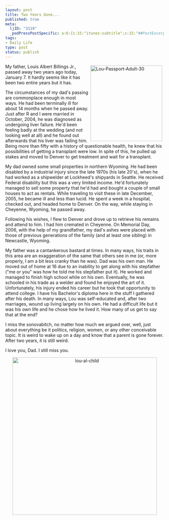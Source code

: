 ```yaml
--- 
layout: post
title: Two Years Gone...
published: true
meta: 
  ljID: "3119"
  _podPressPostSpecific: a:6:{s:15:"itunes:subtitle";s:15:"##PostExcerpt##";s:14:"itunes:summary";s:15:"##PostExcerpt##";s:15:"itunes:keywords";s:17:"##WordPressCats##";s:13:"itunes:author";s:10:"##Global##";s:15:"itunes:explicit";s:7:"Default";s:12:"itunes:block";s:7:"Default";}
tags: 
- Daily Life
type: post
status: publish
---
```

<a href="http://www.flickr.com/photos/albill/170206480/" title="Lou-Passport-Adult-30 by albill, on Flickr"><img src="http://farm1.static.flickr.com/45/170206480_7c5dab6f96_m.jpg" width="228" height="240" align="right" hspace="5" vspace="5" alt="Lou-Passport-Adult-30" /></a>My father, Louis Albert Billings Jr., passed away two years ago today, January 7. It hardly seems like it has been two entire years but it has.

The circumstances of my dad's passing are commonplace enough in most ways. He had been terminally ill for about 14 months when he passed away. Just after R and I were married in October, 2004, he was diagnosed as undergoing liver failure. He'd been feeling badly at the wedding (and not looking well at all) and he found out afterwards that his liver was failing him. Being more than fifty with a history of questionable health, he knew that his possibilities of getting a transplant were low. In spite of this, he pulled up stakes and moved to Denver to get treatment and wait for a transplant.

My dad owned some small properties in northern Wyoming. He had been disabled by a industrial injury since the late 1970s (his late 20's), when he had worked as a shipwelder at Lockheed's shipyards in Seattle. He received Federal disability but this was a very limited income. He'd fortunately managed to sell some property that he'd had and bought a couple of small houses to act as rentals. While traveling to visit these in late December, 2005, he became ill and less than lucid. He spent a week in a hospital, checked out, and headed home to Denver. On the way, while staying in Cheyenne, Wyoming, he passed away. 

Following his wishes, I flew to Denver and drove up to retrieve his remains and attend to him. I had him cremated in Cheyenne. On Memorial Day, 2006, with the help of my grandfather, my dad's ashes were placed with those of previous generations of the family (and at least one sibling) in Newcastle, Wyoming. 

My father was a cantankerous bastard at times. In many ways, his traits in this area are an exaggeration of the same that others see in me (or, more properly, I am a bit less cranky than he was). Dad was his own man. He moved out of home at 16 due to an inability to get along with his stepfather ("me or you" was how he told me his stepfather put it). He worked and managed to finish high school while on his own. Eventually, he was schooled in his trade as a welder and found he enjoyed the art of it. Unfortunately, his injury ended his career but he took that opportunity to attend college. I have his Bachelor's diploma here in the stuff I gathered after his death. In many ways, Lou was self-educated and, after two marriages, wound up living largely on his own. He had a difficult life but it was his own life and he chose how he lived it. How many of us get to say that at the end?

I miss the sonovabitch, no matter how much we argued over, well, just about everything be it politics, religion, women, or any other conceivable topic. It is weird to wake up on a day and know that a parent is gone forever. After two years, it is still weird.

I love you, Dad. I still miss you. 
<p align="center"><a href="http://www.flickr.com/photos/albill/170208131/" title="lou-al-child by albill, on Flickr"><img src="http://farm1.static.flickr.com/49/170208131_dec3f24d90.jpg" width="459" height="500" border="0" alt="lou-al-child" /></a></p>
